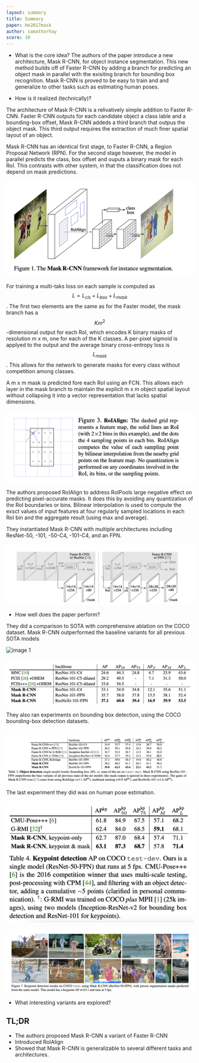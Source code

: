 ```yaml
---
layout: summary
title: Summary
paper: He2017mask
author: samatharhay
score: 10
---
```


* What is the core idea?
The authors of the paper introduce a new architecture, Mask R-CNN, for object instance segmentation.
This new method builds off of Faster R-CNN by adding a branch for predicting an object mask in parallel with the exisiting branch for bounding box recognition.
Mask R-CNN is proved to be easy to train and and generalize to other tasks such as estimating human poses.

* How is it realized (technically)?

The architecture of Mask R-CNN is a relivatively simple addition to Faster R-CNN.
Faster R-CNN outputs for each candidate object a class lable and a bounding-box offset, Mask R-CNN addeds a third branch that outpus the object mask.
This third output requires the extraction of much finer spatial layout of an object.

Mask R-CNN has an identical first stage, to Faster R-CNN, a Region Proposal Network (RPN).
For the second stage however, the model in parallel predicts the class, box offset and ouputs a binary mask for each RoI.
This contrasts with other system, in that the classification does not depend on mask predictions.

![image 1](he2017mask_1a.png)

For training a multi-taks loss on each sample is computed as $$L = L_{cls} + L_{box} + L_{mask}$$.
The first two elements are the same as for the Faster model, the mask branch has a $$Km^2$$-dimensional output for each RoI, which encodes K binary masks of resolution m x m, one for each of the K classes.
A per-pixel sigmoid is applyed to the output and the average binary cross-entropy loss is $$L_{mask}$$.
This allows for the network to generate masks for every class without competition among classes.

A m x m mask is predicted fore each RoI using an FCN. This allows each layer in the mask branch to maintain the explicit m x m object spatial layout without collapsing it into a vector representation that lacks spatial dimensions.

![image 1](he2017mask_1b.png)

The authors proposed RoIAlign to address RoIPools large negative effect on predicting pixel-accurate masks.
It does this by avoiding any quantization of the RoI boundaries or bins. 
Bilinear interpolation is used to compute the exsct values of input features at four regularly sampled locations in each RoI bin and the aggregate result (using max and average).
 
 They instantiated Mask R-CNN with multiple architectures including ResNet-50, -101, -50-C4, -101-C4, and an FPN.
 
 ![image 1](he2017mask_1c.png)

* How well does the paper perform?

They did a comparison to SOTA with comprehensive ablation on the COCO dataset.
Mask R-CNN outperformed the baseline variants for all previous SOTA models

![image 1](he2017mask_1d.png)

![image 1](he2017mask_1e.png)

They also ran experiments on bounding box detection, using the COCO bounding-box detection datasets.

![image 1](he2017mask_1f.png)


The last experiment they did was on human pose estimation.

![image 1](he2017mask_1g.png)

![image 1](he2017mask_1h.png)


* What interesting variants are explored?

## TL;DR
* The authors proposed Mask R-CNN a variant of Faster R-CNN
* Introduced RoIAlign
* Showed that Mask R-CNN is generalizable to several different tasks and architectures.

